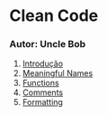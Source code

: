 # Clean Code
### Autor: Uncle Bob

1) [Introdução](https://github.com/mathnogueira/resenha-livros/tree/master/cleanCode/Cap1.md)
2) [Meaningful Names](https://github.com/mathnogueira/resenha-livros/tree/master/cleanCode/Cap2.md)
3) [Functions](https://github.com/mathnogueira/resenha-livros/tree/master/cleanCode/Cap3.md)
4) [Comments](https://github.com/mathnogueira/resenha-livros/tree/master/cleanCode/Cap4.md)
5) [Formatting](https://github.com/mathnogueira/resenha-livros/tree/master/cleanCode/Cap5.md)